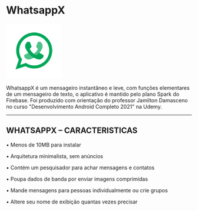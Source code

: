 # WhatsappX

<img alt="Logo" src="app/src/main/ic_launcher-playstore.png" width="150" />

WhatsappX é um mensageiro instantâneo e leve, com funções elementares de um mensageiro de texto, o aplicativo é mantido pelo plano Spark do Firebase. Foi produzido com orientação do professor Jamilton Damasceno no curso "Desenvolvimento Android Completo 2021" na Udemy.

-------------------------------------------------
WHATSAPPX – CARACTERISTICAS
-------------------------------------------------

• Menos de 10MB para instalar

• Arquitetura minimalista, sem anúncios

• Contém um pesquisador para achar mensagens e contatos

• Poupa dados de banda por enviar imagens comprimidas

• Mande mensagens para pessoas individualmente ou crie grupos

• Altere seu nome de exibição quantas vezes precisar
